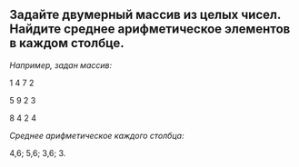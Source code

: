 ## Задайте двумерный массив из целых чисел. Найдите среднее арифметическое элементов в каждом столбце.

*Например, задан массив:*

1 4 7 2

5 9 2 3

8 4 2 4

*Среднее арифметическое каждого столбца:*

4,6; 5,6; 3,6; 3.